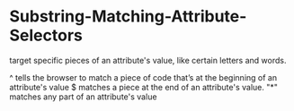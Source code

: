 # Substring-Matching-Attribute-Selectors
 target specific pieces of an attribute's value, like certain letters and words.
 
 ^ tells the browser to match a piece of code that’s at the beginning of an attribute's value
$ matches a piece at the end of an attribute's value.
"*" matches any part of an attribute's value

